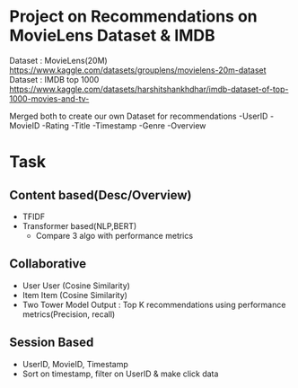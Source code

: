 # Project on Recommendations on MovieLens Dataset & IMDB

Dataset : MovieLens(20M) https://www.kaggle.com/datasets/grouplens/movielens-20m-dataset
Dataset : IMDB top 1000 https://www.kaggle.com/datasets/harshitshankhdhar/imdb-dataset-of-top-1000-movies-and-tv-

Merged both to create our own Dataset for recommendations
-UserID
-MovieID
-Rating
-Title
-Timestamp
-Genre
-Overview

# Task
## Content based(Desc/Overview)
- TFIDF
- Transformer based(NLP,BERT)
   - Compare 3 algo with performance metrics 

## Collaborative 
- User User (Cosine Similarity)
- Item Item (Cosine Similarity)
- Two Tower Model
Output : Top K recommendations using performance metrics(Precision, recall)

## Session Based
- UserID, MovieID, Timestamp 
- Sort on timestamp, filter on UserID & make click data 
   
